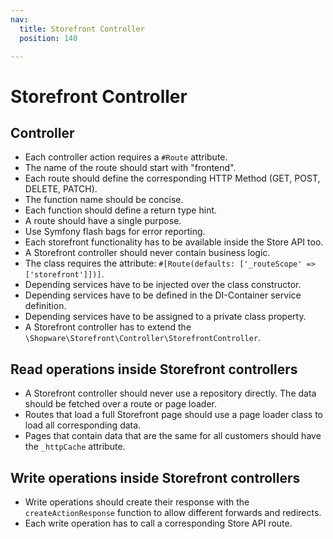 ```yaml
---
nav:
  title: Storefront Controller
  position: 140

---
```


# Storefront Controller

## Controller

* Each controller action requires a `#Route` attribute.
* The name of the route should start with "frontend".
* Each route should define the corresponding HTTP Method \(GET, POST, DELETE, PATCH\).
* The function name should be concise.
* Each function should define a return type hint.
* A route should have a single purpose.
* Use Symfony flash bags for error reporting.
* Each storefront functionality has to be available inside the Store API too.
* A Storefront controller should never contain business logic.
* The class requires the attribute: `#[Route(defaults: ['_routeScope' => ['storefront']])]`.
* Depending services have to be injected over the class constructor.
* Depending services have to be defined in the DI-Container service definition.
* Depending services have to be assigned to a private class property.
* A Storefront controller has to extend the `\Shopware\Storefront\Controller\StorefrontController`.

## Read operations inside Storefront controllers

* A Storefront controller should never use a repository directly. The data should be fetched over a route or page loader.
* Routes that load a full Storefront page should use a page loader class to load all corresponding data.
* Pages that contain data that are the same for all customers should have the `_httpCache` attribute.

## Write operations inside Storefront controllers

* Write operations should create their response with the `createActionResponse` function to allow different forwards and redirects.
* Each write operation has to call a corresponding Store API route.

